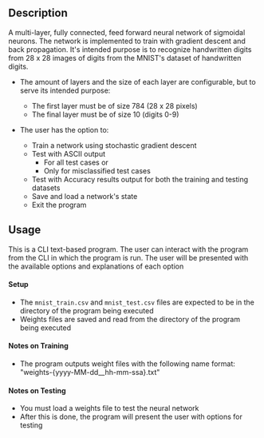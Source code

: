 ## Description
A multi-layer, fully connected, feed forward neural network of sigmoidal neurons. The network is implemented to train with gradient descent and back propagation. It's intended purpose is to recognize handwritten digits from 28 x 28 images of digits from the MNIST's dataset of handwritten digits.
- The amount of layers and the size of each layer are configurable, but to serve its intended purpose:
  - The first layer must be of size 784 (28 x 28 pixels)
  - The final layer must be of size 10 (digits 0-9)
 
- The user has the option to:
  - Train a network using stochastic gradient descent
  - Test with ASCII output
      - For all test cases or
      - Only for misclassified test cases
  - Test with Accuracy results output for both the training and testing datasets
  - Save and load a network's state
  - Exit the program

## Usage
This is a CLI text-based program. The user can interact with the program from the CLI in which the program is run. The user will be presented with the available options and explanations of each option

#### Setup
- The `mnist_train.csv` and `mnist_test.csv` files are expected to be in the directory of the program being executed
- Weights files are saved and read from the directory of the program being executed

#### Notes on Training
- The program outputs weight files with the following name format: "weights-{yyyy-MM-dd__hh-mm-ssa}.txt"

#### Notes on Testing
- You must load a weights file to test the neural network
- After this is done, the program will present the user with options for testing 
